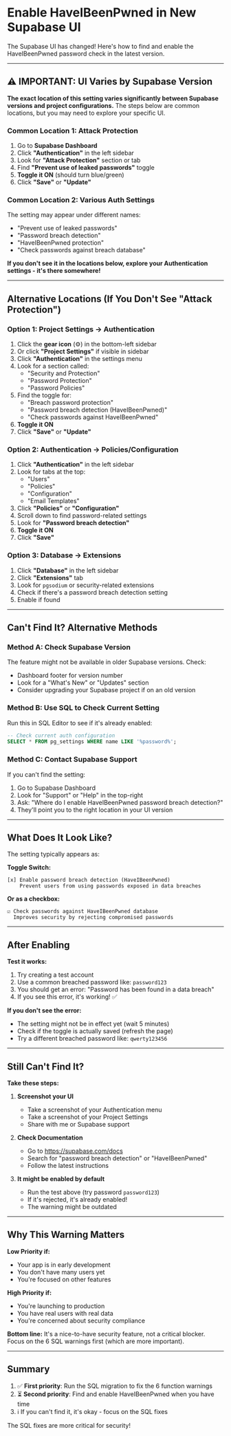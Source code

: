 # Enable HaveIBeenPwned in New Supabase UI

The Supabase UI has changed! Here's how to find and enable the HaveIBeenPwned password check in the latest version.

---

## ⚠️ IMPORTANT: UI Varies by Supabase Version

**The exact location of this setting varies significantly between Supabase versions and project configurations.** The steps below are common locations, but you may need to explore your specific UI.

### Common Location 1: Attack Protection

1. Go to **Supabase Dashboard**
2. Click **"Authentication"** in the left sidebar
3. Look for **"Attack Protection"** section or tab
4. Find **"Prevent use of leaked passwords"** toggle
5. **Toggle it ON** (should turn blue/green)
6. Click **"Save"** or **"Update"**

### Common Location 2: Various Auth Settings

The setting may appear under different names:
- "Prevent use of leaked passwords"
- "Password breach detection"
- "HaveIBeenPwned protection"
- "Check passwords against breach database"

**If you don't see it in the locations below, explore your Authentication settings - it's there somewhere!**

---

## Alternative Locations (If You Don't See "Attack Protection")

### Option 1: Project Settings → Authentication

1. Click the **gear icon** (⚙️) in the bottom-left sidebar
2. Or click **"Project Settings"** if visible in sidebar
3. Click **"Authentication"** in the settings menu
4. Look for a section called:
   - "Security and Protection"
   - "Password Protection"
   - "Password Policies"
5. Find the toggle for:
   - "Breach password protection"
   - "Password breach detection (HaveIBeenPwned)"
   - "Check passwords against HaveIBeenPwned"
6. **Toggle it ON**
7. Click **"Save"** or **"Update"**

### Option 2: Authentication → Policies/Configuration

1. Click **"Authentication"** in the left sidebar
2. Look for tabs at the top:
   - "Users"
   - "Policies"
   - "Configuration"
   - "Email Templates"
3. Click **"Policies"** or **"Configuration"**
4. Scroll down to find password-related settings
5. Look for **"Password breach detection"**
6. **Toggle it ON**
7. Click **"Save"**

### Option 3: Database → Extensions

1. Click **"Database"** in the left sidebar
2. Click **"Extensions"** tab
3. Look for `pgsodium` or security-related extensions
4. Check if there's a password breach detection setting
5. Enable if found

---

## Can't Find It? Alternative Methods

### Method A: Check Supabase Version

The feature might not be available in older Supabase versions. Check:
- Dashboard footer for version number
- Look for a "What's New" or "Updates" section
- Consider upgrading your Supabase project if on an old version

### Method B: Use SQL to Check Current Setting

Run this in SQL Editor to see if it's already enabled:

```sql
-- Check current auth configuration
SELECT * FROM pg_settings WHERE name LIKE '%password%';
```

### Method C: Contact Supabase Support

If you can't find the setting:
1. Go to Supabase Dashboard
2. Look for "Support" or "Help" in the top-right
3. Ask: "Where do I enable HaveIBeenPwned password breach detection?"
4. They'll point you to the right location in your UI version

---

## What Does It Look Like?

The setting typically appears as:

**Toggle Switch:**
```
[x] Enable password breach detection (HaveIBeenPwned)
    Prevent users from using passwords exposed in data breaches
```

**Or as a checkbox:**
```
☑ Check passwords against HaveIBeenPwned database
  Improves security by rejecting compromised passwords
```

---

## After Enabling

**Test it works:**
1. Try creating a test account
2. Use a common breached password like: `password123`
3. You should get an error: "Password has been found in a data breach"
4. If you see this error, it's working! ✅

**If you don't see the error:**
- The setting might not be in effect yet (wait 5 minutes)
- Check if the toggle is actually saved (refresh the page)
- Try a different breached password like: `qwerty123456`

---

## Still Can't Find It?

**Take these steps:**

1. **Screenshot your UI**
   - Take a screenshot of your Authentication menu
   - Take a screenshot of your Project Settings
   - Share with me or Supabase support

2. **Check Documentation**
   - Go to https://supabase.com/docs
   - Search for "password breach detection" or "HaveIBeenPwned"
   - Follow the latest instructions

3. **It might be enabled by default**
   - Run the test above (try password `password123`)
   - If it's rejected, it's already enabled!
   - The warning might be outdated

---

## Why This Warning Matters

**Low Priority if:**
- Your app is in early development
- You don't have many users yet
- You're focused on other features

**High Priority if:**
- You're launching to production
- You have real users with real data
- You're concerned about security compliance

**Bottom line:** It's a nice-to-have security feature, not a critical blocker. Focus on the 6 SQL warnings first (which are more important).

---

## Summary

1. ✅ **First priority**: Run the SQL migration to fix the 6 function warnings
2. ⏳ **Second priority**: Find and enable HaveIBeenPwned when you have time
3. ℹ️ If you can't find it, it's okay - focus on the SQL fixes

The SQL fixes are more critical for security!
